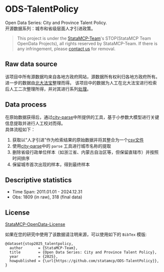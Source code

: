 # ODS-TalentPolicy
Open Data Series: City and Province Talent Policy.  
开源数据系列：城市和省级层面人才引进政策。

> This project is under the [StataMCP-Team](https://team.statamcp.com)'s STOP(StataMCP Team OpenData Projects), all rights reserved by StataMCP-Team. 
> If there is any infringement, please [contact us](mailto:sepine@statamcp.com) for removal.

## Raw data source
该项目中所有源数据均来自各地方政府网站，源数据所有权利归各地方政府所有。
进一步的数据由[北大法宝](https://www.pkulaw.com)整理而得。
该项目中的数据为人工在北大法宝进行检索后人工二次整理所得，并对其进行系列[处理](#)。

## Data process
在原始数据获得后，通过[city-parse](https://github.com/sepinetam/city-parse)中所提供的工具，基于小参数大模型进行关键信息提取并进行人工校对而得。  
具体流程如下：
1. 获取以“人才引进”作为检索结果的原始数据并将其整合为一个[csv文件](#)
2. 使用[city-parse](https://github.com/sepinetam/city-parse)中的 `parse` 工具进行城市名称的提取
3. 删除省级行政单位样本（如浙江省、内蒙古自治区等，但保留直辖市）并按照时间排序
4. 保留城市首次出现的样本，得到最终样本


## Descriptive statistics
- Time Span: 2011.01.01 - 2024.12.31
- Obs: 1809 (in raw), 318 (final data)

## License
[StataMCP-OpenData-License](#)

如果在您的研究中使用了该数据请注明来源，可以使用如下的 `BibTex` 模版:
```
@dataset{stop2025_talentpolicy,
  author       = {StataMCP-Team},
  title        = {Open Data Series: City and Province Talent Policy},
  year         = {2025},
  howpublished = {\url{https://github.com/statamcp/ODS-TalentPolicy}},
}
```
